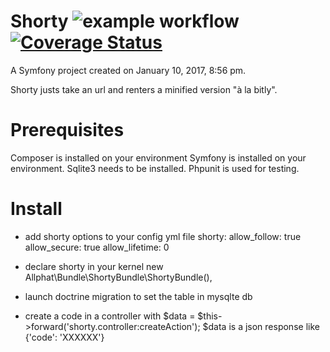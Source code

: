 Shorty  ![example workflow](https://github.com/github/docs/actions/workflows/php.yml/badge.svg) [![Coverage Status](https://coveralls.io/repos/github/allphat/shorty/badge.svg?branch=master)](https://coveralls.io/github/allphat/shorty?branch=master)
=======

A Symfony project created on January 10, 2017, 8:56 pm.

Shorty justs take an url and renters a minified version "à la bitly".

Prerequisites
==============

Composer is installed on your environment
Symfony is installed on your environment.
Sqlite3 needs to be installed.
Phpunit is used for testing.


Install
=========

- add shorty options to your config yml file
    shorty:
        allow_follow:   true
        allow_secure:   true
        allow_lifetime: 0

- declare  shorty in your kernel new Allphat\Bundle\ShortyBundle\ShortyBundle(),

- launch doctrine migration to set the table in mysqlte db


- create a code in a controller with $data = $this->forward('shorty.controller:createAction');
    $data is a json response like {'code': 'XXXXXX'}
